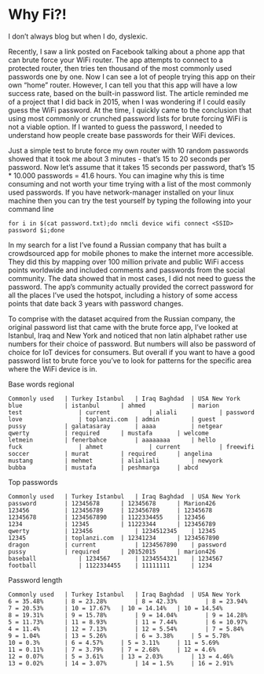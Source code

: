 # Why Fi?!
I don’t always blog but when I do, dyslexic. 

Recently, I saw a link posted on Facebook talking about a phone app that can brute force your WiFi router. The app attempts to connect to a protected router, then tries ten thousand of the most commonly used passwords one by one. Now I can see a lot of people trying this app on their own “home” router. However, I can tell you that this app will have a low success rate, based on the built-in password list. The article reminded me of a project that I did back in 2015, when I was wondering if I could easily guess the WiFi password. At the time, I quickly came to the conclusion that using most commonly or crunched password lists for brute forcing WiFi is not a viable option. If I wanted to guess the password, I needed to understand how people create base passwords for their WiFi devices. 

Just a simple test to brute force my own router with 10 random passwords showed that it took me about 3 minutes - that’s 15 to 20 seconds per password. Now let’s assume that it takes 15 seconds per password, that’s 15 * 10.000 passwords = 41.6 hours. You can imagine why this is time consuming and not worth your time trying with a list of the most commonly used passwords. If you have network-manager installed on your linux machine then you can try the test yourself by typing the following into your command line

`for i in $(cat password.txt);do nmcli device wifi connect <SSID> password $i;done`

In my search for a list I’ve found a Russian company that has built a crowdsourced app for mobile phones to make the internet more accessible. They did this by mapping over 100 million private and public WiFi access points worldwide and included comments and passwords from the social community. The data showed that in most cases, I did not need to guess the password. The app’s community actually provided the correct password for all the places I’ve used the hotspot, including a history of some access points that date back 3 years with password changes. 

To comprise with the dataset acquired from the Russian company, the original password list that came with the brute force app,  I’ve looked at Istanbul, Iraq and New York and noticed that non latin alphabet rather use numbers for their choice of password. But numbers will also be password of choice for IoT devices for consumers. But overall if you want to have a good password list to brute force you’ve to look for patterns for the specific area where the WiFi device is in.

Base words regional
```
Commonly used	| Turkey Istanbul	| Iraq Baghdad	| USA New York
blue			| istanbul		| ahmed 			| marion
test				| current 			| aliali 			| password
love				| toplanzi.com	| admin			| guest
pussy			| galatasaray		| aaaa			| netgear
qwerty			| required		| mustafa		| welcome
letmein			| fenerbahce		| aaaaaaaa		| hello
fuck				| ahmet 			| current			| freewifi
soccer 			| murat			| required		| angelina
mustang 		| mehmet		| alialiali			| newyork
bubba			| mustafa		| peshmarga		| abcd
```

Top passwords
```
Commonly used	| Turkey Istanbul	| Iraq Baghdad	| USA New York
password		| 12345678		| 12345678		| Marion426
123456			| 123456789		| 123456789		| 12345678
12345678		| 1234567890	| 1122334455	| 123456
1234			| 12345			| 11223344		| 123456789
qwerty			| 123456			| 1234512345	| 12345
12345			| toplanzi.com 	| 12341234		| 1234567890
dragon			| current 			| 1234567890	| password
pussy			| required		| 20152015		| marion426
baseball			| 1234567		| 1234554321	| 1234567
football			| 1122334455	| 11111111		| 1234
```

Password length
```
Commonly used	| Turkey Istanbul	| Iraq Baghdad	| USA New York
6 = 35.48%		| 8 = 23.28%		| 8 = 42.33%		| 8 = 23.94%
7 = 20.53%		| 10 = 17.67%	| 10 = 14.14%	| 10 = 14.54%
8 = 19.31%		| 9 = 15.78%		| 9 = 14.04%		| 9 = 14.28%
5 = 11.73%		| 11 = 8.93%		| 11 = 7.44%		| 6 = 10.97%
4 = 11.4%		| 12 = 7.13%		| 12 = 5.54%		| 7 = 5.84%
9 = 1.04%		| 13 = 5.26%		| 6 = 3.38%		| 5 = 5.78%
10 = 0.3%		| 6 = 4.57%		| 5 = 3.11%		| 11 = 5.69%
11 = 0.11%		| 7 = 3.79%		| 7 = 2.68%		| 12 = 4.6%
12 = 0.07%		| 5 = 3.61%		| 13 = 2.03%		| 13 = 4.46%
13 = 0.02%		| 14 = 3.07%		| 14 = 1.5%		| 16 = 2.91%
```

